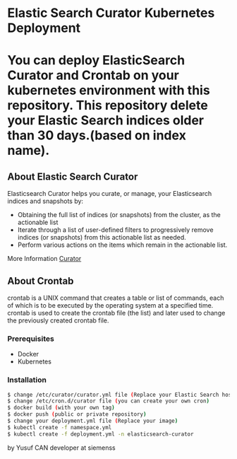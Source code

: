 # Elastic Search Curator Kubernetes Deployment

# You can deploy ElasticSearch Curator and Crontab on your kubernetes environment with this repository. This repository delete your Elastic Search indices older than 30 days.(based on index name).
## About Elastic Search Curator

Elasticsearch Curator helps you curate, or manage, your Elasticsearch indices and snapshots by:
*  Obtaining the full list of indices (or snapshots) from the cluster, as the actionable list
* Iterate through a list of user-defined filters to progressively remove indices (or snapshots) from this actionable list as needed.
* Perform various actions on the items which remain in the actionable list.

More Information [Curator](https://www.elastic.co/guide/en/elasticsearch/client/curator/current/about.html#about)

## About Crontab

crontab is a UNIX command that creates a table or list of commands, each of which is to be executed by the operating system at a specified time. crontab is used to create the crontab file (the list) and later used to change the previously created crontab file.

### Prerequisites

* Docker
* Kubernetes

### Installation

```sh
$ change /etc/curator/curator.yml file (Replace your Elastic Search host)
$ change /etc/cron.d/curator file (you can create your own cron)
$ docker build (with your own tag) 
$ docker push (public or private repository)
$ change your deployment.yml file (Replace your image)
$ kubectl create -f namespace.yml
$ kubectl create -f deployment.yml -n elasticsearch-curator
```

by Yusuf CAN
developer at siemenss